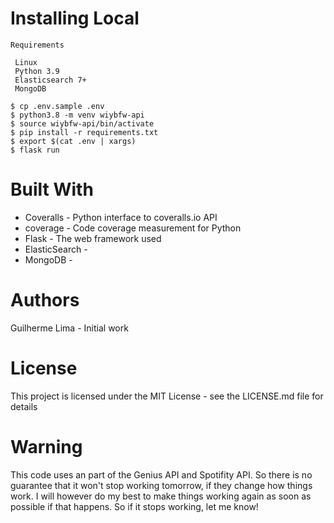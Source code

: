  # Installing Local
 
    Requirements
    
     Linux
     Python 3.9
     Elasticsearch 7+
     MongoDB
     
    $ cp .env.sample .env
    $ python3.8 -m venv wiybfw-api
    $ source wiybfw-api/bin/activate
    $ pip install -r requirements.txt
    $ export $(cat .env | xargs)
    $ flask run
    

   
   # Built With
* Coveralls - Python interface to coveralls.io API
* coverage - Code coverage measurement for Python
* Flask - The web framework used
* ElasticSearch - 
* MongoDB - 


# Authors
Guilherme Lima - Initial work

# License
This project is licensed under the MIT License - see the LICENSE.md file for details

# Warning
This code uses an  part of the Genius API and Spotifity API. So there is no guarantee 
that it won't stop working tomorrow, if they change how things work. I will however do
my best to make things working again as soon as possible if that happens. So if it 
stops working, let me know!


    